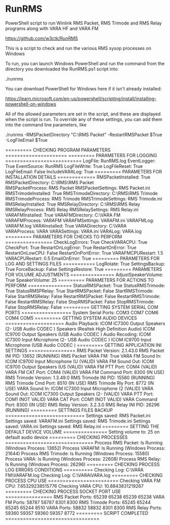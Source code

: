 # RunRMS
PowerShell script to run Winlink RMS Packet, RMS Trimode and RMS Relay programs along with VARA HF and VARA FM

https://github.com/w3ctk/RunRMS

This is a script to check and run the various RMS sysop processes on Windows

To run, you can launch Windows PowerShell and run the command from 
the directory you downloaded the RunRMS.ps1 script into:

./runrms

You can download PowerShell for Windows here if it isn't already installed:

https://learn.microsoft.com/en-us/powershell/scripting/install/installing-powershell-on-windows

All of the allowed parameters are set in the script, and these are
displayed when the script is run.  To override any of these settings,
you can add them into the command line parameters, like

./runrms -RMSPacketDirectory "C:\RMS Packet\" -RestartRMSPacket $True -LogFileEmail $True

========= CHECKING PROGRAM PARAMETERS =====================
========= PARAMETERS FOR LOGGING ==========================
LogFile:              RunRMS.log
EventLogger:          True
EventSource:          RunRMS
LogFileWrite:         True
LogFileReset:         True
LogFileEmail:         False
IncludeVARALog:       True
========= PARAMETERS FOR INSTALLATION DETAILS =============
RMSPacketInstalled:   True
RMSPacketDirectory:   C:\RMS\RMS Packet\
RMSPacketProcess:     RMS Packet
RMSPacketSettings:    RMS Packet.ini
RMSTrimodeInstalled:  True
RMSTrimodeDirectory:  C:\RMS\RMS Trimode\
RMSTrimodeProcess:    RMS Trimode
RMSTrimodeSettings:   RMS Trimode.ini
RMSRelayInstalled:    True
RMSRelayDirectory:    C:\RMS\RMS Relay\
RMSRelayProcess:      RMS Relay
RMSRelaySettings:     RMS Relay.ini
VARAFMInstalled:      True
VARAFMDirectory:      C:\VARA FM\
VARAFMProcess:        VARAFM
VARAFMSettings:       VARAFM.ini
VARAFMLog:            VARAFM.log
VARAInstalled:        True
VARADirectory:        C:\VARA\
VARAProcess:          VARA
VARASettings:         VARA.ini
VARALog:              VARA.log
========= PARAMETERS FOR CHECKS TO PERFORM ================
CheckLogErrors:       True
CheckVARACPU:         True
CheckPort:            True
RestartOnLogError:    True
RestartOnError:       True
RestartOnLowCPU:      False
RestartOnPortError:   True
VARAFMCPURestart:     1.5
VARACPURestart:       0.5
EmailOnError:         True
========= PARAMETERS FOR LOG AND SETTINGS FILES ===========
LogRotate:            True
SettingsBackup:       True
ForceBackup:          False
SettingsRestore:      True
========= PARAMETERS FOR VOLUME ADJUSTMENTS ===============
AdjustSpeakerVolume:  True
SpeakerVolume:        25
========= PARAMETERS FOR ACTIONS TO PERFORM ===============
StatusRMSPacket:      True
StatusRMSTrimode:     True
StatusRMSPRelay:      True
StartRMSPacket:       False
StartRMSTrimode:      False
StartRMSRelay:        False
RestartRMSPacket:     False
RestartRMSTrimode:    False
RestartRMSRelay:      False
StopRMSPacket:        False
StopRMSTrimode:       False
StopRMSRelay:         False
========= GETTING SYSTEM SERIAL COM PORTS =================
System Serial Ports:  COM3 COM7 COM6 COM4 COM5
========= GETTING SYSTEM AUDIO DEVICES ====================
Audio Playback:       ICOM IC7300 Output Speakers (2- USB Audio CODEC ) Speakers (Realtek High Definition Audio) ICOM IC9700 Output Speakers (USB Audio CODEC )
Audio Recoding:       ICOM IC7300 Input Microphone (2- USB Audio CODEC ) ICOM IC9700 Input Microphone (USB Audio CODEC )
========= GETTING APPLICATION INI SETTINGS ================
RMS Packet Version:   2.1.43.0
RMS Packet INI PID:   13652 (RUNNING)
RMS Packet VARA FM:   True
VARA FM Sound In:     ICOM IC9700 Input Microphone (U (VALID)
VARA FM Sound Out:    ICOM IC9700 Output Speakers (US (VALID)
VARA FM PTT Port:     COM4 (VALID)
VARA FM CAT Port:     COM4 (VALID)
VARA FM Command Port: 8300 (IN USE)
RMS Trimode Version:  1.3.49.0
RMS Trimode INI PID:  15580 (RUNNING)
RMS Trimode Cmd Port: 8510 (IN USE)
RMS Trimode Rly Port: 8772 (IN USE)
VARA Sound In:        ICOM IC7300 Input Microphone (2 (VALID)
VARA Sound Out:       ICOM IC7300 Output Speakers (2- (VALID)
VARA PTT Port:        COM1 (NOT VALID)
VARA CAT Port:        COM1 (NOT VALID)
VARA Command Port:    8300 (IN USE)
RMS Relay Version:    3.2.3.0
RMS Relay INI PID:    26296 (RUNNING)
========= SETTINGS FILES BACKUP ===========================
Settings saved:       RMS Packet.ini
Settings saved:       VARAFM.ini
Settings saved:       RMS Trimode.ini
Settings saved:       VARA.ini
Settings saved:       RMS Relay.ini
========= SETTING THE DEFAULT DEVICE VOLUME ===============
Setting volume to:    25 on default audio device
========= CHECKING PROCESSES ==============================
Process RMS Packet:   Is Running (Windows Process: 13652)
Process VARAFM:       Is Running (Windows Process: 21644)
Process RMS Trimode:  Is Running (Windows Process: 15580)
Process VARA:         Is Running (Windows Process: 22608)
Process RMS Relay:    Is Running (Windows Process: 26296)
========= CHECKING PROCESS LOG ERRORS CONDITIONS ==========
Checking Log:         C:\VARA FM\VARAFM.log
Checking Log:         C:\VARA\VARA.log
========= CHECKING PROCESS CPU USE ========================
Checking VARA FM CPU: 7.65329238515776
Checking VARA CPU:    10.8843831219267
========= CHECKING PROCESS SOCKET PORT USE ================
RMS Packet Ports:     65239 65238 65239 65238
VARA FM Ports:        58787 58787 8301 8300
RMS Trimode Ports:    65245 65244 65245 65244 8510
VARA Ports:           58832 58832 8301 8300
RMS Relay Ports:      59360 59357 59360 59357 8772
========= SCRIPT COMPLETED ================================

